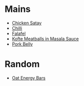 # Mains
- [Chicken Satay]()
- [Chilli]()
- [Falafel]()
- [Kofte Meatballs in Masala Sauce]()
- [Pork Belly](porkbelly.html)

# Random
- [Oat Energy Bars](energybars.html)
